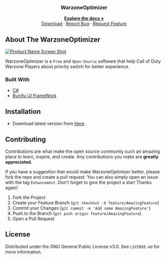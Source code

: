 <h3 align="center">WarzoneOptimizer</h3>
 
  <p align="center">
    <a href="https://github.com/amirhoseindavat/WarzoneOptimizer#readme"><strong>Explore the docs »</strong></a>
    <br />
    <a href="https://github.com/amirhoseindavat/WarzoneOptimizer/edit/main/README.md#installation">Download</a>
    ·
    <a href="https://github.com/amirhoseindavat/WarzoneOptimizer/issues">Report Bug</a>
    ·
    <a href="https://github.com/amirhoseindavat/WarzoneOptimizer/issues">Request Feature</a>
  </p>
</div>

## About The WarzoneOptimizer

[![Product Name Screen Shot][product-screenshot]](https://CodeMage.ir)

WarzoneOptimizer is a `Free` and `Open-Source` software that help Call of Duty Warzone Players about priority switch for better experience.

<!--<p align="right">(<a href="#top">back to top</a>)</p>-->

### Built With

* [C#](https://docs.microsoft.com/en-us/dotnet/csharp)
* [Bunifu UI FrameWork](https://bunifuframework.com/)

<!--### Prerequisites-->
## Installation

* Download latest version from [Here](https://cdn.codemage.ir/Projects/WarzoneOptimizer/Latest). 

<!-- ROADMAP 
## Roadmap

[ ] Feature 1

See the [open issues](https://github.com/amirhoseindavat/WarzoneOptimizer/issues) for a full list of proposed features (and known issues).-->

## Contributing

Contributions are what make the open source community such an amazing place to learn, inspire, and create. Any contributions you make are **greatly appreciated**.

If you have a suggestion that would make WarzoneOptimizer better, please fork the repo and create a pull request. You can also simply open an issue with the tag `Enhancement`.
Don't forget to give the project a star! Thanks again!
 
1. Fork the Project
2. Create your Feature Branch (`git checkout -b feature/AmazingFeature`)
3. Commit your Changes (`git commit -m 'Add some AmazingFeature'`)
4. Push to the Branch (`git push origin feature/AmazingFeature`)
5. Open a Pull Request

## License

Distributed under the GNU General Public License v3.0. See `LICENSE.md` for more information.


<!-- MARKDOWN LINKS & IMAGES -->

[product-screenshot]: https://cdn.codemage.ir/Projects/WarzoneOptimizer/ScreenShots/1.png

